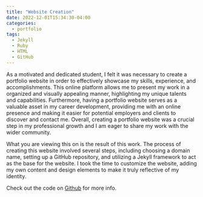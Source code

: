 ```yaml
---
title: "Website Creation"
date: 2022-12-01T15:34:30-04:00
categories:
  - portfolio
tags:
  - Jekyll
  - Ruby
  - HTML
  - GitHub
---
```


As a motivated and dedicated student, I felt it was necessary to create a portfolio website in order to effectively showcase my skills, experience, and accomplishments. This online platform allows me to present my work in a organized and visually appealing manner, highlighting my unique talents and capabilities. Furthermore, having a portfolio website serves as a valuable asset in my career development, providing me with an online presence and making it easier for potential employers and clients to discover and contact me. Overall, creating a portfolio website was a crucial step in my professional growth and I am eager to share my work with the wider community.

What you are viewing this on is the result of this work. The process of creating this website involved several steps, including choosing a domain name, setting up a GitHub repository, and utilizing a Jekyll framework to act as the base for the website. I  took the time to customize the website, adding my own content and design elements to make it truly reflective of my identity.


Check out the code on [Github][git-hub-link] for more info.

[git-hub-link]: https://github.com/yuan25j/yuan25j.github.io
